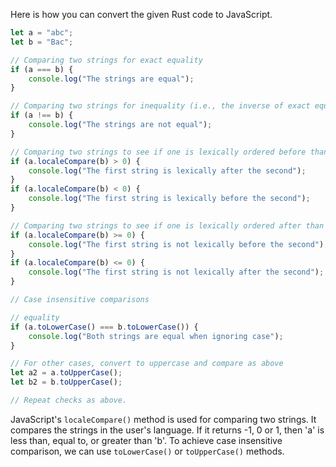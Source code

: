Here is how you can convert the given Rust code to JavaScript.

```JavaScript
let a = "abc";
let b = "Bac";

// Comparing two strings for exact equality
if (a === b) {
    console.log("The strings are equal");
}

// Comparing two strings for inequality (i.e., the inverse of exact equality)
if (a !== b) {
    console.log("The strings are not equal");
}

// Comparing two strings to see if one is lexically ordered before than the other
if (a.localeCompare(b) > 0) {
    console.log("The first string is lexically after the second");
}
if (a.localeCompare(b) < 0) {
    console.log("The first string is lexically before the second");
}

// Comparing two strings to see if one is lexically ordered after than the other
if (a.localeCompare(b) >= 0) {
    console.log("The first string is not lexically before the second");
}
if (a.localeCompare(b) <= 0) {
    console.log("The first string is not lexically after the second");
}

// Case insensitive comparisons

// equality
if (a.toLowerCase() === b.toLowerCase()) {
    console.log("Both strings are equal when ignoring case");
}

// For other cases, convert to uppercase and compare as above
let a2 = a.toUpperCase();
let b2 = b.toUpperCase();

// Repeat checks as above.
```

JavaScript's `localeCompare()` method is used for comparing two strings. It compares the strings in the user's language. If it returns -1, 0 or 1, then 'a' is less than, equal to, or greater than 'b'. To achieve case insensitive comparison, we can use `toLowerCase()` or `toUpperCase()` methods.
